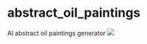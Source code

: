# abstract_oil_paintings
AI abstract oil paintings generator
<img src="https://media-exp1.licdn.com/dms/image/C4E22AQGmCS7-2Hs6zg/feedshare-shrink_1280/0/1671011287785?e=1674086400&v=beta&t=AZIUbyueyHBgyQui9WsED2dtE32kYZ7pNIYvgQ5LOGs">
